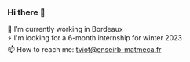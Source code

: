### Hi there 👋
🔭 I’m currently working in Bordeaux <br />
⚡ I'm looking for a 6-month internship for winter 2023<br />
📫 How to reach me: tviot@enseirb-matmeca.fr <br />

<!--
**thomasViot/thomasViot** is a ✨ _special_ ✨ repository because its `README.md` (this file) appears on your GitHub profile.

Here are some ideas to get you started:

- 🔭 I’m currently working on ...
- 🌱 I’m currently learning ...
- 👯 I’m looking to collaborate on ...
- 🤔 I’m looking for help with ...
- 💬 Ask me about ...
- 📫 How to reach me: ...
- 😄 Pronouns: ...
- ⚡ Fun fact: ...
-->

